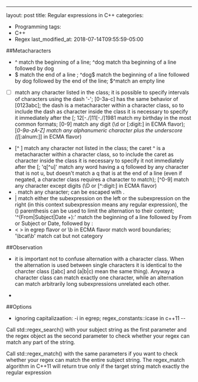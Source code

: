 ---
layout: post
title: Regular expressions in C++
categories:
  - Programming
tags:
  - C++
  - Regex
last_modified_at: 2018-07-14T09:55:59-05:00

##Metacharacters

* ^ match the beginning of a line; ^dog match tha beginning of a line followed by dog
* $ match the end of a line ; ^dog$ match the beginning of a line followed by dog followed by the end of the line; $^match an empty line
* [ ] match any character listed in the class; it is possible to specify intervals of characters using the dash '-'; [0-3a-c] has the same behavior of [0123abc]; the dash
  is a metacharacter within a character class, so to include the dash as character inside the class it is necessary to specify it immediately after the [; 12[-./]11[-./]1981
  match my birthday in the most common formats; [0-9] match any digit (\d or [:digit:] in ECMA flavor); [_0-9a-zA-Z] match any alphanumeric character plus the underscore
  ([_[:alnum:]] in ECMA flavor)
* [^ ] match any character not listed in the class; the caret ^ is a metacharacter within a character class, so to include the caret  as character inside the class
  it is necessary to specify it not immediately after the [; 'q[^u]' match any word having a q followed by any character that is not u, but doesn't match a q that is at
  the end of a line (even if negated, a character class requires a character to match);  [^0-9] match any character except digits (\D or [^:digit:] in ECMA flavor)
* . match any character; can be escaped with \.
* | match either the subexpression on the left or the subexpression on the right (in this context subexpression means any regular expression), the () parenthesis can be used to limit the alternation to their content; '^(From|Subject|Date +):' match the beginning of a line followed by From or Subject or Date, followed by :
* \< \> in egrep flavor or \b in ECMA flavor match word boundaries; '\bcat\b' match cat but not category

##Observation

* it is important not to confuse alternation with a character class. When the alternation is used between single characters it is identical to the charcter class ([abc] and
  (a|b|c) mean the same thing). Anyway a character class can match exactly one character, while an alternation can match arbitrarily long subexpressions unrelated each other.

* 

##Options

* ignoring capitalizaation: -i in egrep; regex_constants::icase in c++11 
--

[comment]: # (http://www.informit.com/articles/article.aspx?p=2079020)

[comment]: # (https://solarianprogrammer.com/2011/10/12/cpp-11-regex-tutorial/)

[comment]: # (https://www.geeksforgeeks.org/regex-regular-expression-in-c/)

[comment]: # (https://stackoverflow.com/questions/30921932/understanding-c-regex-by-a-simple-example/30922295)

[comment]: # (https://objectcomputing.com/resources/publications/sett/july-2013-c11-regex-library/)

[comment]: # (https://www.regular-expressions.info/stdregex.html)

[comment]: # (http://www.rexegg.com/regex-uses.html uses, applications)

Call std::regex_search() with your subject string as the first parameter and the regex object as the second parameter 
to check whether your regex can match any part of the string.  

Call std::regex_match() with the same parameters if you want to check whether your regex can match the entire subject string. The regex_match algorithm in C++11 will return true only if the target string match exactly the regular expression
